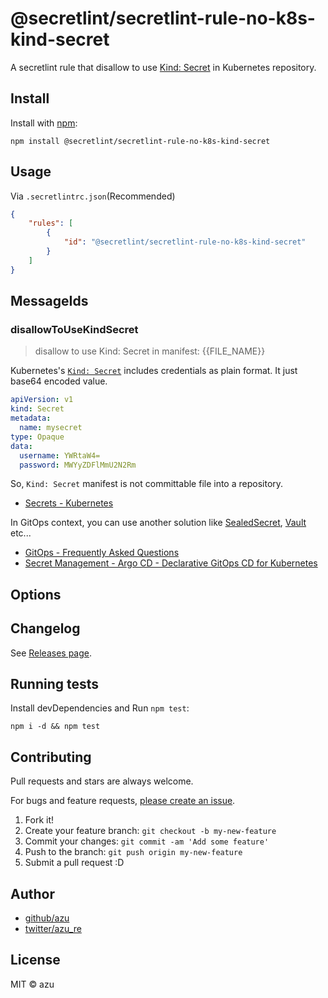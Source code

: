 # @secretlint/secretlint-rule-no-k8s-kind-secret

A secretlint rule that disallow to use [Kind: Secret](https://kubernetes.io/docs/concepts/configuration/secret/) in Kubernetes repository. 

## Install

Install with [npm](https://www.npmjs.com/):

    npm install @secretlint/secretlint-rule-no-k8s-kind-secret

## Usage

Via `.secretlintrc.json`(Recommended)

```json
{
    "rules": [
        {
            "id": "@secretlint/secretlint-rule-no-k8s-kind-secret"
        }
    ]
}
```

## MessageIds

### disallowToUseKindSecret
> disallow to use Kind: Secret in manifest: {{FILE_NAME}}

Kubernetes's [`Kind: Secret`]((https://kubernetes.io/docs/concepts/configuration/secret)) includes credentials as plain format.
It just base64 encoded value.

```yaml
apiVersion: v1
kind: Secret
metadata:
  name: mysecret
type: Opaque
data:
  username: YWRtaW4=
  password: MWYyZDFlMmU2N2Rm
```

So, `Kind: Secret` manifest is not committable file into a repository.

- [Secrets - Kubernetes](https://kubernetes.io/docs/concepts/configuration/secret/)

In GitOps context, you can use another solution like [SealedSecret](https://github.com/bitnami-labs/sealed-secrets), [Vault](https://www.vaultproject.io/) etc...

- [GitOps - Frequently Asked Questions](https://www.weave.works/technologies/gitops-frequently-asked-questions/#manage-secrets)
- [Secret Management - Argo CD - Declarative GitOps CD for Kubernetes](https://argoproj.github.io/argo-cd/operator-manual/secret-management/)

## Options

## Changelog

See [Releases page](https://github.com/secretlint/secretlint/releases).

## Running tests

Install devDependencies and Run `npm test`:

    npm i -d && npm test

## Contributing

Pull requests and stars are always welcome.

For bugs and feature requests, [please create an issue](https://github.com/secretlint/secretlint/issues).

1. Fork it!
2. Create your feature branch: `git checkout -b my-new-feature`
3. Commit your changes: `git commit -am 'Add some feature'`
4. Push to the branch: `git push origin my-new-feature`
5. Submit a pull request :D

## Author

- [github/azu](https://github.com/azu)
- [twitter/azu_re](https://twitter.com/azu_re)

## License

MIT © azu
